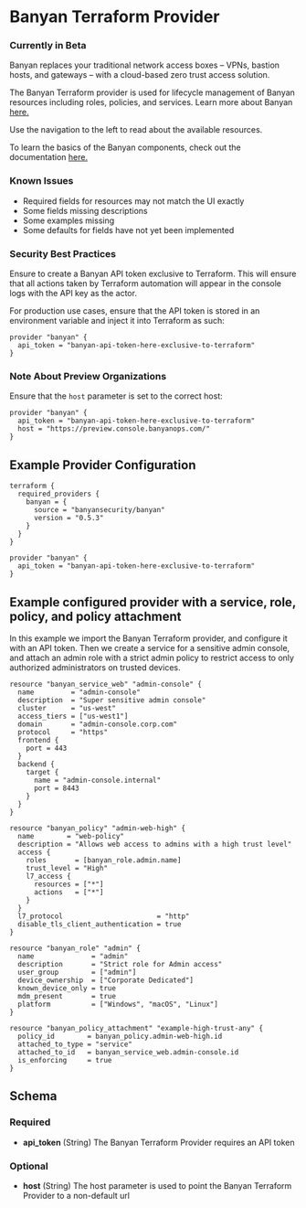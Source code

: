 # Banyan Terraform Provider
### Currently in Beta

Banyan replaces your traditional network access boxes – VPNs, bastion hosts, and gateways – with a cloud-based zero trust access solution.

The Banyan Terraform provider is used for lifecycle management of Banyan resources including roles, policies, and services. Learn more about Banyan [here.](https://www.banyansecurity.io/)

Use the navigation to the left to read about the available resources.

To learn the basics of the Banyan components, check out the documentation [here.](https://docs.banyanops.com/)

### Known Issues
* Required fields for resources may not match the UI exactly
* Some fields missing descriptions
* Some examples missing
* Some defaults for fields have not yet been implemented

### Security Best Practices
Ensure to create a Banyan API token exclusive to Terraform. This will ensure that all actions taken by Terraform automation will appear in the console logs with the API key as the actor.

For production use cases, ensure that the API token is stored in an environment variable and inject it into Terraform as such:
```hcl
provider "banyan" {
  api_token = "banyan-api-token-here-exclusive-to-terraform"
}
```

### Note About **Preview** Organizations
Ensure that the `host` parameter is set to the correct host: 
```hcl
provider "banyan" {
  api_token = "banyan-api-token-here-exclusive-to-terraform"
  host = "https://preview.console.banyanops.com/"
}
```

## Example Provider Configuration
```hcl
terraform {
  required_providers {
    banyan = {
      source = "banyansecurity/banyan"
      version = "0.5.3"
    }
  }
}

provider "banyan" {
  api_token = "banyan-api-token-here-exclusive-to-terraform"
}
```

## Example configured provider with a service, role, policy, and policy attachment

In this example we import the Banyan Terraform provider, and configure it with an API token. Then we create a service for a sensitive admin console, and attach an admin role with a strict admin policy to restrict access to only authorized administrators on trusted devices.
```hcl
resource "banyan_service_web" "admin-console" {
  name         = "admin-console"
  description  = "Super sensitive admin console"
  cluster      = "us-west"
  access_tiers = ["us-west1"]
  domain       = "admin-console.corp.com"
  protocol     = "https"
  frontend {
    port = 443
  }
  backend {
    target {
      name = "admin-console.internal"
      port = 8443
    }
  }
}

resource "banyan_policy" "admin-web-high" {
  name        = "web-policy"
  description = "Allows web access to admins with a high trust level"
  access {
    roles       = [banyan_role.admin.name]
    trust_level = "High"
    l7_access {
      resources = ["*"]
      actions   = ["*"]
    }
  }
  l7_protocol                       = "http"
  disable_tls_client_authentication = true
}

resource "banyan_role" "admin" {
  name              = "admin"
  description       = "Strict role for Admin access"
  user_group        = ["admin"]
  device_ownership  = ["Corporate Dedicated"]
  known_device_only = true
  mdm_present       = true
  platform          = ["Windows", "macOS", "Linux"]
}

resource "banyan_policy_attachment" "example-high-trust-any" {
  policy_id        = banyan_policy.admin-web-high.id
  attached_to_type = "service"
  attached_to_id   = banyan_service_web.admin-console.id
  is_enforcing     = true
}
```

<!-- schema generated by tfplugindocs -->
## Schema

### Required

- **api_token** (String) The Banyan Terraform Provider requires an API token

### Optional

- **host** (String) The host parameter is used to point the Banyan Terraform Provider to a non-default url
